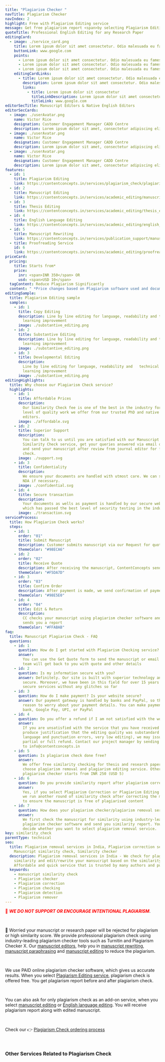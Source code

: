 ```yaml
---
title: "Plagiarism Checker "
navTitle: Plagiarism Checker
navIndex: 2
highlight: Free with Plagiarism Editing service
message: Get free plagiarism report <span>by selecting Plagiarism Editing service</span>
quoteTitle: Professional English Editing for any Research Paper
editingCard:
  - image: ./service_card.png
    title: Lorem ipsum dolor sit amet consectetur. Odio malesuada eu fames dictum.
    buttonLink: www.google.com
    points:
      - Lorem ipsum dolor sit amet consectetur. Odio malesuada eu fames dictum. Lorem ipsum dolor sit amet consectetur. Odio malesuada eu fames dictum.
      - Lorem ipsum dolor sit amet consectetur. Odio malesuada eu fames dictum. Lorem ipsum dolor sit amet consectetur. Odio malesuada eu fames dictum.
      - Lorem ipsum dolor sit amet consectetur. Odio malesuada eu fames dictum. Lorem ipsum dolor sit amet consectetur. Odio malesuada eu fames dictum.
    editingCardLinks:
      - title: Lorem ipsum dolor sit amet consectetur. Odio malesuada eu fames dictum.
        description: Lorem ipsum dolor sit amet consectetur. Odio malesuada eu fames dictum.
        links:
          - title: Lorem ipsum dolor sit consectetur
            titleLinkDescription: Lorem ipsum dolor sit amet consectetur. Sit a mattis
            titleLink: www.google.com
editorSecTitle: Manuscript Editors & Native English Editors
editorSecCards:
  - image: ./userAvatar.png
    name: Victor Rice
    designation: Customer Engagement Manager CADD Centre
    description: Lorem ipsum dolor sit amet, consectetur adipiscing elit. Nunc pretium scelerisque neque amet consectetur adipiscing elit. Nunc pretium scelerisque neque amet
  - image: ./userAvatar.png
    name: Victor Rice
    designation: Customer Engagement Manager CADD Centre
    description: Lorem ipsum dolor sit amet, consectetur adipiscing elit. Nunc pretium scelerisque neque amet consectetur adipiscing elit. Nunc pretium scelerisque neque amet
  - image: ./userAvatar.png
    name: Victor Rice
    designation: Customer Engagement Manager CADD Centre
    description: Lorem ipsum dolor sit amet, consectetur adipiscing elit. Nunc pretium scelerisque neque amet consectetur adipiscing elit. Nunc pretium scelerisque neque amet
features:
  - id: 1
    title: Plagiarism Editing
    link: https://contentconcepts.in/services/plagiarism_check/plagiarism_editing
  - id: 2
    title: Manuscript Editing
    link: https://contentconcepts.in/services/academic_editing/manuscript_editing
  - id: 3
    title: Thesis Editing
    link: https://contentconcepts.in/services/academic_editing/thesis_editing
  - id: 4
    title: English Language Editing
    link: https://contentconcepts.in/services/academic_editing/english_editing
  - id: 5
    title: Manuscript Rewriting
    link: https://contentconcepts.in/services/publication_support/manuscript_rewriting
  - title: Proofreading Service
    id: 6
    link: https://contentconcepts.in/services/academic_editing/proofreading_service
priceCard:
  pricing:
    title: Starts from*
    price:
      inr: <span>INR 350</span> OR
      usd: <span>USD 10</span>
  tagContent: Reduce Plagiarism Significantly
  content: " *Price changes based on Plagiarism software used and document size"
editingSample:
  title: Plagiarism Editing sample
  samples:
    - id: 1
      title: Copy Editing
      description: Line by line editing for language, readability and technical
        learning improvement
      image: ./substantive_editing.png
    - id: 2
      title: Substantive Editing
      description: Line by line editing for language, readability and technical
        learning improvement
      image: ./substantive_editing.png
    - id: 3
      title: Developmental Editing
      description:
        Line by line editing for language, readability and   technical
        learning improvement
      image: ./substantive_editing.png
editingHighlights:
  title: Why choose our Plagiarism Check service?
  highlights:
    - id: 1
      title: Affordable Prices
      description:
        Our Similarity Check fee is one of the best in the industry for the
        level of quality work we offer from our trusted PhD and native English
        editors.
      image: ./affordable.svg
    - id: 2
      title: Superior Support
      description:
        You can talk to us until you are satisfied with our Manuscript
        Similarity Check service, get your queries answered via email or chat
        and send your manuscript after review from journal editor for further
        check.
      image: ./support.svg
    - id: 3
      title: Confidentiality
      description:
        We ensure your documents are handled with utmost care. We can sign
        NDA if necessary.
      image: ./confidential.svg
    - id: 4
      title: Secure transaction
      description:
        Your documents as wells as payment is handled by our secure website
        which has passed the best level of security testing in the industry.
      image: ./transaction.svg
serviceProcess:
  title: How Plagiarism Check works?
  steps:
    - id: 1
      order: "01"
      title: Submit Manuscript
      description: Customer submits manuscript via our Request for quote page.
      themeColor: "#98ECA6"
    - id: 2
      order: "02"
      title: Receive Quote
      description: After receiving the manuscript, ContentConcepts sends price quote.
      themeColor: "#F5DA7D"
    - id: 3
      order: "03"
      title: Confirm Order
      description: After payment is made, we send confirmation of payment.
      themeColor: "#98E5E0"
    - id: 4
      order: "04"
      title: Edit & Return
      description:
        CC checks your manuscript using plagiarism checker software and
        sends you a report
      themeColor: "#FFABAB"
faq:
  title: Manuscript Plagiarism Check - FAQ
  questions:
    - id: 1
      question: How do I get started with Plagiarism Checking service?
      answer:
        You can use the Get Quote form to send the manuscript or email us. Our
        team will get back to you with quote and other details
    - id: 2
      question: Is my information secure with you?
      answer: Definitely. Our site is built with superior technology and is most
        secure. Moreover, we have been in this field for over 15 years offering
        secure services without any glitches so far
    - id: 3
      question: How do I make payment? Is your website secure?
      answer: Our payment gateway is handled by banks and PayPal, so there is no
        reason to worry about your payment details. You can make payment via
        bank, Google Pay, UPI, or PayPal
    - id: 4
      question: Do you offer a refund if I am not satisfied with the work?
      answer:
        If you are unsatisfied with the service that you have received and can
        produce justification that the editing quality was substandard (e.g.,
        language and punctuation errors, very low editing), we may issue a
        partial or full refund. Contact our project manager by sending an email
        to info@contentconcepts.in
    - id: 5
      question: Is plagiarism check done free?
      answer:
        We offer free similarity checking for thesis and research papers if you
        choose plagiarism removal and plagiarism editing service. Otherwise
        plagiarism checker starts from INR 250 (USD 5)
    - id: 6
      question: Do you provide similarity report after plagiarism correction is done?
      answer:
        Yes, if you select Plagiarism Correction or Plagiarism Editing service,
        we run another round of similarity check after correcting the manuscript
        to ensure the manuscript is free of plagiarised content
    - id: 7
      question: How does your plagiarism checker/plagiarism removal service work?
      answer:
        We first check the manuscript for similarity using industry-leading
        plagiarism checker software and send you similarity report. You can then
        decide whether you want to select plagiarism removal service.
key: similarity_check
parentType: technical
seo:
  title: Plagiarism removal services in India, Plagiarism correction services,
    Manuscript similarity check, Similarity checker
  description: Plagiarism removal services in India - We check for plagiarism,
    similarity and edit/rewrite your mansucript based on the similarity report.
    Affordable and quick service that is trusted by many authors and publishers
  keywords:
    - manuscript similarity check
    - Plagiarism checker
    - Plagiarism correction
    - Plagiarism checking
    - Plagiarism detection
    - Plagiarism remover
---
```


<span style="color:red">📣 **_WE DO NOT SUPPORT OR ENCOURAGE INTENTIONAL PLAGIARISM_**</span>.

<br>

🤔 Worried your manuscript or research paper will be rejected for plagiarism or high similarity score. We provide professional plagiarism check using industry-leading plagiarism checker tools such as Turnitin and Plagiarism Checker X. Our [manuscript editors](https://contentconcepts.in/about/#team), help you in [manuscript rewriting](https://contentconcepts.in/services/publication_support/manuscript_rewriting), [manuscript paraphrasing](https://contentconcepts.in/services/publication_support/manuscript_rewriting) and [manuscript editing](https://contentconcepts.in/services/academic_editing/manuscript_editing) to reduce the plagiarism.

<br>

We use PAID online plagiarism checker software, which gives us accurate results. When you select [Plagiarism Editing service](https://contentconcepts.in/services/plagiarism_check/plagiarism_editing), plagiarism check is offered free. You get plagiarism report before and after plagiarism check.

<br>

You can also ask for only plagiarism check as an add-on service, when you select [manuscript editing](https://contentconcepts.in/services/academic_editing/manuscript_editing) or [English language editing](https://contentconcepts.in/services/academic_editing/english_editing). You will receive plagiarism report along with edited manuscript.

<br>

Check our 👉 [Plagiarism Check ordering process](https://contentconcepts.in/services/plagiarism_check/similarity_check#editingProcess)

<br>

<h3>Other Services Related to Plagiarism Check</h3>
